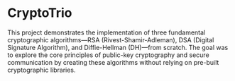 # CryptoTrio
This project demonstrates the implementation of three fundamental cryptographic algorithms—RSA (Rivest-Shamir-Adleman), DSA (Digital Signature Algorithm), and Diffie-Hellman (DH)—from scratch. The goal was to explore the core principles of public-key cryptography and secure communication by creating these algorithms without relying on pre-built cryptographic libraries.

